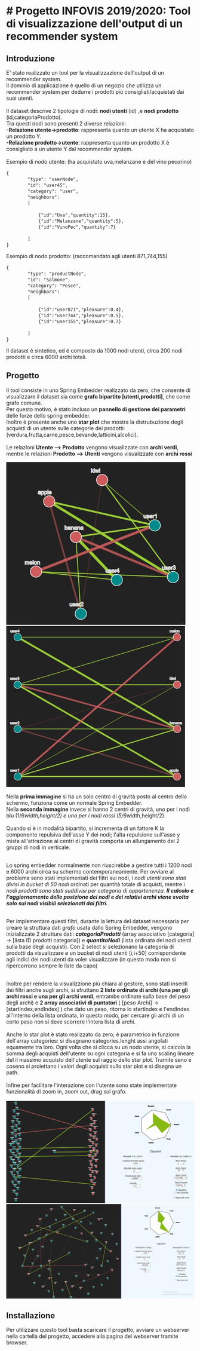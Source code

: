 # # Progetto INFOVIS 2019/2020: Tool di visualizzazione dell'output di un recommender system

## Introduzione


E' stato realizzato un tool per la visualizzazione dell'output di un recommender system.<br/>Il dominio di applicazione è quello di un negozio che utilizza un recommender system per dedurre i prodotti più consigliati/acquistati dai suoi utenti.<br/><br/>
Il dataset descrive 2 tipologie di nodi: **nodi utenti** (id) ,e **nodi prodotto** (id,categoriaProdotto).<br/>
Tra questi nodi sono presenti 2 diverse relazioni:<br/>**-Relazione utente->prodotto**: rappresenta quanto un utente X ha acquistato un prodotto Y.<br/>**-Relazione prodotto->utente**: rappresenta quanto un prodotto X è consigliato a un utente Y dal recommender system.<br/><br/>
Esempio di nodo utente: (ha acquistato uva,melanzane e del vino pecorino)
```
{
		"type": "userNode",
		"id": "user45",
		"category": "user",
		"neighbors":
		[

			{"id":"Uva","quantity":15},
			{"id":"Melanzane","quantity":5},
			{"id":"VinoPec","quantity":7}

		]
}
```
Esempio di nodo prodotto: (raccomandato agli utenti 871,744,155)
```
{
		"type": "productNode",
		"id": "Salmone",
		"category": "Pesce",
		"neighbors":
		[

			{"id":"user871","pleasure":0.4},
			{"id":"user744","pleasure":0.5},
			{"id":"user155","pleasure":0.7}

		]
}
```
Il dataset è sintetico, ed è composto da 1000 nodi utenti, circa 200 nodi prodotti e circa 6000 archi totali.

## Progetto

Il tool consiste in uno Spring Embedder realizzato da zero, che consente di visualizzare il dataset sia come **grafo bipartito [utenti,prodotti]**, che come grafo comune.<br/>
Per questo motivo, è stato incluso un **pannello di gestione dei parametri** delle forze dello spring embedder.<br/> Inoltre è presente anche uno **star plot** che mostra la distrubuzione degli acquisti di un utente sulle categorie dei prodotti: (verdura,frutta,carne,pesce,bevande,latticini,alcolici).<br/></br>Le relazioni **Utente --> Prodotto** vengono visualizzate con **archi verdi**, mentre le relazioni **Prodotto --> Utenti** vengono visualizzate con **archi rossi**

![grafo1](/img1.jpg) ![grafo2](/img2.jpg)

Nella **prima immagine** si ha un solo centro di gravità posto al centro dello schermo, funziona come un normale Spring Embedder.<br/>
Nella **seconda immagine** invece si hanno 2 centri di gravità, uno per i nodi blu (1/6*width,height/2) e uno per i nodi rossi (5/6*width,height/2).<br/><br/>
Quando si è in modalità bipartito, si incrementa di un fattore K la componente repulsiva dell'asse Y dei nodi; l'alta repulsione sull'asse y mista all'attrazione ai centri di gravità comporta un allungamento dei 2 gruppi di nodi in verticale.<br/><br/>

Lo spring embedder normalmente non riuscirebbe a gestire tutti i 1200 nodi e 6000 archi circa su schermo contemporaneamente. Per ovviare al problema sono stati implementati dei filtri sui nodi, i *nodi utenti sono stati divisi in bucket di 50 nodi* ordinati per quantità totale di acquisti, mentre *i nodi prodotti sono stati suddivisi per categoria di appartenenza.* ***Il calcolo e l'aggiornamento delle posizione dei nodi e dei relativi archi viene svolta solo sui nodi visibili selezionati dai filtri.***<br/><br/>

Per implementare questi filtri, durante la lettura del dataset necessaria per creare la struttura dati *grafo* usata dallo Spring Embedder, vengono inizializzate 2 strutture dati: ***categoriaProdotti*** (array associativo [categoria] -> [lista ID prodotti categoria]) e ***quantitaNodi*** (lista ordinata dei nodi utenti sulla base degli acquisti). Con 2 select si selezionano la categoria di prodotti da visualizzare e un bucket di nodi utenti [i,i+50] corrispondente agli indici dei nodi utenti da voler visualizzare (in questo modo non si ripercorrono sempre le liste da capo)<br/><br/>

Inoltre per rendere la visualizzione più chiara al gestore, sono stati inseriti dei filtri anche sugli archi, si sfruttano **2 liste ordinate di archi (una per gli archi rossi e una per gli archi verdi**, entrambe ordinate sulla base del peso degli archi) e **2 array associativi di puntatori** ( [peso Archi] -> [startIndex,endIndex] ) che dato un peso, ritorna lo startIndex e l'endIndex all'interno della lista ordinata, in questo modo, per cercare gli archi di un certo peso non si deve scorrere l'intera lista di archi.<br/><br/>
Anche lo star plot è stato realizzato da zero, è parametrico in funzione dell'array categories: si disegnano categories.lenght assi angolati equamente tra loro. Ogni volta che si clicca su un nodo utente, si calcola la somma degli acquisti dell'utente su ogni categoria e si fa uno scaling lineare del il massimo acquisto dell'utente sul raggio dello star plot. Tramite seno e coseno si proiettano i valori degli acquisti sullo star plot e si disegna un path.</br></br>
Infine per facilitare l'interazione con l'utente sono state implementate funzionalità di zoom in, zoom out, drag sul grafo.</br></br>
![grafo3](/img3.jpg)
![grafo4](/img4.jpg)

## Installazione

Per utilizzare questo tool basta scaricare il progetto, avviare un webserver nella cartella del progetto, accedere alla pagina del webserver tramite browser.

